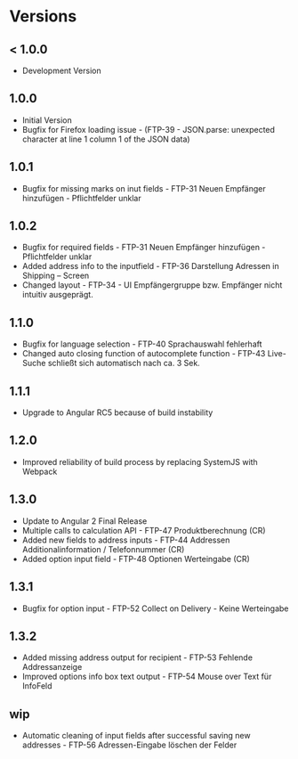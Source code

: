 # Versions

## < 1.0.0
- Development Version

## 1.0.0
- Initial Version
- Bugfix for Firefox loading issue - (FTP-39 - JSON.parse: unexpected character at line 1 column 1 of the JSON data)

## 1.0.1
- Bugfix for missing marks on inut fields - FTP-31 Neuen Empfänger hinzufügen - Pflichtfelder unklar

## 1.0.2
- Bugfix for required fields - FTP-31 Neuen Empfänger hinzufügen - Pflichtfelder unklar
- Added address info to the inputfield - FTP-36 Darstellung Adressen in Shipping – Screen
- Changed layout - FTP-34 - UI Empfängergruppe bzw. Empfänger nicht intuitiv ausgeprägt.

## 1.1.0
- Bugfix for language selection - FTP-40 Sprachauswahl fehlerhaft
- Changed auto closing function of autocomplete function - FTP-43 Live-Suche schließt sich automatisch nach ca. 3 Sek.

## 1.1.1
- Upgrade to Angular RC5 because of build instability

## 1.2.0
- Improved reliability of build process by replacing SystemJS with Webpack

## 1.3.0
- Update to Angular 2 Final Release
- Multiple calls to calculation API - FTP-47 Produktberechnung (CR)
- Added new fields to address inputs - FTP-44 Addressen Additionalinformation / Telefonnummer (CR)
- Added option input field - FTP-48 Optionen Werteingabe (CR)

## 1.3.1
- Bugfix for option input - FTP-52 Collect on Delivery - Keine Werteingabe

## 1.3.2
- Added missing address output for recipient - FTP-53 Fehlende Addressanzeige
- Improved options info box text output  - FTP-54 Mouse over Text für InfoFeld

## wip
- Automatic cleaning of input fields after successful saving new addresses - FTP-56 Adressen-Eingabe löschen der Felder